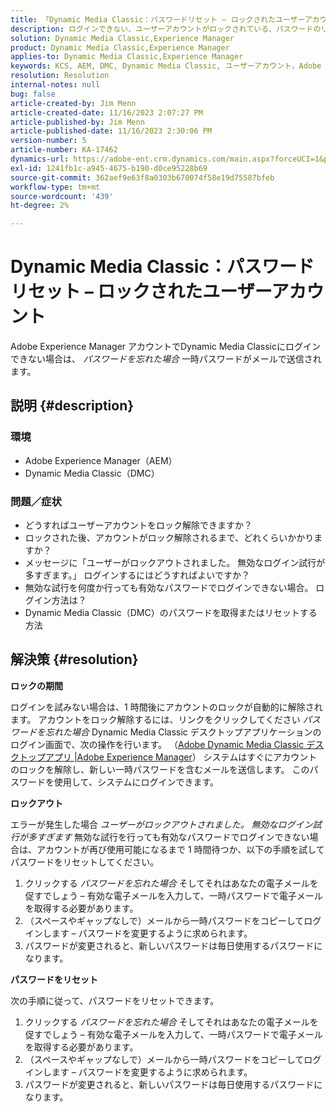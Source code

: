 ```yaml
---
title: 「Dynamic Media Classic：パスワードリセット – ロックされたユーザーアカウント」
description: ログインできない、ユーザーアカウントがロックされている、パスワードのリセットが必要な、Adobe Experience ManagerのDynamic Media Classic アプリの問題を解決する方法を説明します。
solution: Dynamic Media Classic,Experience Manager
product: Dynamic Media Classic,Experience Manager
applies-to: Dynamic Media Classic,Experience Manager
keywords: KCS, AEM, DMC, Dynamic Media Classic, ユーザーアカウント，Adobe Experience Manager, トラブルシューティング，一時パスワード，ロック済み
resolution: Resolution
internal-notes: null
bug: false
article-created-by: Jim Menn
article-created-date: 11/16/2023 2:07:27 PM
article-published-by: Jim Menn
article-published-date: 11/16/2023 2:30:06 PM
version-number: 5
article-number: KA-17462
dynamics-url: https://adobe-ent.crm.dynamics.com/main.aspx?forceUCI=1&pagetype=entityrecord&etn=knowledgearticle&id=813f0873-8984-ee11-8179-6045bd006268
exl-id: 1241fb1c-a945-4675-b190-d0ce95228b69
source-git-commit: 362aef9e63f8a0303b670074f58e19d75587bfeb
workflow-type: tm+mt
source-wordcount: '439'
ht-degree: 2%

---
```


# Dynamic Media Classic：パスワードリセット – ロックされたユーザーアカウント


Adobe Experience Manager アカウントでDynamic Media Classicにログインできない場合は、 *パスワードを忘れた場合* 一時パスワードがメールで送信されます。

## 説明 {#description}


### <b>環境</b>

- Adobe Experience Manager（AEM）
- Dynamic Media Classic（DMC）




### <b>問題／症状</b>

- どうすればユーザーアカウントをロック解除できますか？
- ロックされた後、アカウントがロック解除されるまで、どれくらいかかりますか？
- メッセージに「ユーザーがロックアウトされました。 無効なログイン試行が多すぎます。」 ログインするにはどうすればよいですか？
- 無効な試行を何度か行っても有効なパスワードでログインできない場合。 ログイン方法は？
- Dynamic Media Classic（DMC）のパスワードを取得またはリセットする方法



## 解決策 {#resolution}


<b>ロックの期間</b>

ログインを試みない場合は、1 時間後にアカウントのロックが自動的に解除されます。 アカウントをロック解除するには、リンクをクリックしてください *パスワードを忘れた場合* Dynamic Media Classic デスクトップアプリケーションのログイン画面で、次の操作を行います。 （[Adobe Dynamic Media Classic デスクトップアプリ |Adobe Experience Manager](https://experienceleague.adobe.com/docs/dynamic-media-classic/using/new-ui-2020.html?lang=en)） システムはすぐにアカウントのロックを解除し、新しい一時パスワードを含むメールを送信します。 このパスワードを使用して、システムにログインできます。



<b>ロックアウト</b>

エラーが発生した場合 *ユーザーがロックアウトされました。 無効なログイン試行が多すぎます* 無効な試行を行っても有効なパスワードでログインできない場合は、アカウントが再び使用可能になるまで 1 時間待つか、以下の手順を試してパスワードをリセットしてください。

1. クリックする *パスワードを忘れた場合* そしてそれはあなたの電子メールを促すでしょう – 有効な電子メールを入力して、一時パスワードで電子メールを取得する必要があります。
2. （スペースやギャップなしで）メールから一時パスワードをコピーしてログインします – パスワードを変更するように求められます。
3. パスワードが変更されると、新しいパスワードは毎日使用するパスワードになります。


<b>パスワードをリセット</b>

次の手順に従って、パスワードをリセットできます。

1. クリックする *パスワードを忘れた場合* そしてそれはあなたの電子メールを促すでしょう – 有効な電子メールを入力して、一時パスワードで電子メールを取得する必要があります。
2. （スペースやギャップなしで）メールから一時パスワードをコピーしてログインします – パスワードを変更するように求められます。
3. パスワードが変更されると、新しいパスワードは毎日使用するパスワードになります。
